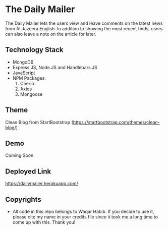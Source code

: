 # The Daily Mailer

The Daily Mailer lets the users view and leave comments on the latest news from Al Jazeera English. In addition to showing the most recent finds, users can also leave a note on the article for later. 

## Technology Stack

- MongoDB 
- Express.JS, Node.JS and Handlebars.JS
- JavaScript
- NPM Packages: 
    1. Cherio
    2. Axios 
    3. Mongoose
    
## Theme

Clean Blog from StartBootstrap (https://startbootstrap.com/themes/clean-blog/)

## Demo

Coming Soon

## Deployed Link

https://dailymailer.herokuapp.com/

## Copyrights

- All code in this repo belongs to Waqar Habib. If you decide to use it, please cite my name in your credits file since it took me a long time to come up with this. Thank you!
